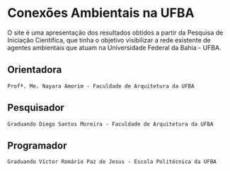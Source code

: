 ﻿# Conexões Ambientais na UFBA
O site é uma apresentação dos resultados obtidos a partir da Pesquisa de Iniciação Científica, que tinha o objetivo visibilizar a rede existente de agentes ambientais que atuam na Universidade Federal da Bahia - UFBA.

## Orientadora
    Profª. Me. Nayara Amorim - Faculdade de Arquitetura da UFBA
## Pesquisador
    Graduando Diego Santos Moreira - Faculdade de Arquitetura da UFBA
## Programador
    Graduando Víctor Romário Paz de Jesus - Escola Politécnica da UFBA
